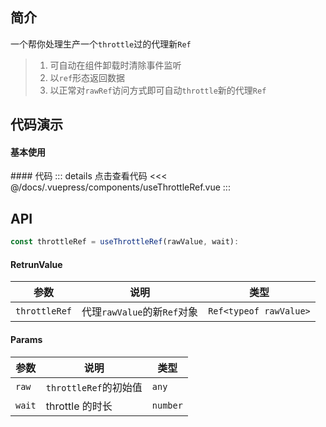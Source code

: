 ## 简介

一个帮你处理生产一个`throttle`过的代理新`Ref`

> 1. 可自动在组件卸载时清除事件监听
> 2. 以`ref`形态返回数据
> 3. 以正常对`rawRef`访问方式即可自动`throttle`新的代理`Ref`

## 代码演示

#### 基本使用

<use-throttle-ref />
#### 代码  
::: details 点击查看代码
<<< @/docs/.vuepress/components/useThrottleRef.vue
:::

## API

```ts
const throttleRef = useThrottleRef(rawValue, wait):
```

#### RetrunValue

| 参数          | 说明                        | 类型                   |
| ------------- | --------------------------- | ---------------------- |
| `throttleRef` | 代理`rawValue`的新`Ref`对象 | `Ref<typeof rawValue>` |

#### Params

| 参数   | 说明                  | 类型     |
| ------ | --------------------- | -------- |
| `raw`  | `throttleRef`的初始值 | `any`    |
| `wait` | throttle 的时长       | `number` |
